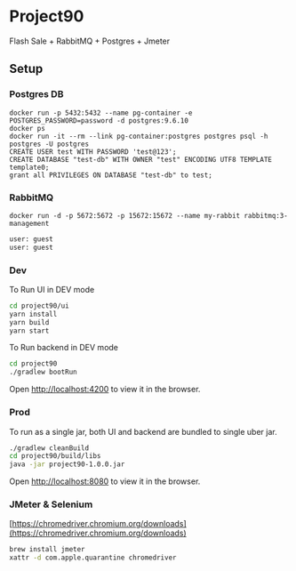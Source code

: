 # Project90

Flash Sale + RabbitMQ + Postgres + Jmeter

## Setup

### Postgres DB

```
docker run -p 5432:5432 --name pg-container -e POSTGRES_PASSWORD=password -d postgres:9.6.10
docker ps
docker run -it --rm --link pg-container:postgres postgres psql -h postgres -U postgres
CREATE USER test WITH PASSWORD 'test@123';
CREATE DATABASE "test-db" WITH OWNER "test" ENCODING UTF8 TEMPLATE template0;
grant all PRIVILEGES ON DATABASE "test-db" to test;
```

### RabbitMQ

```
docker run -d -p 5672:5672 -p 15672:15672 --name my-rabbit rabbitmq:3-management
```

```bash
user: guest
user: guest
```

### Dev

To Run UI in DEV mode

```bash
cd project90/ui
yarn install
yarn build
yarn start
```

To Run backend in DEV mode

```bash
cd project90
./gradlew bootRun
```

Open [http://localhost:4200](http://localhost:4200) to view it in the browser.

### Prod
To run as a single jar, both UI and backend are bundled to single uber jar.

```bash
./gradlew cleanBuild
cd project90/build/libs
java -jar project90-1.0.0.jar
```

Open [http://localhost:8080](http://localhost:8080) to view it in the browser.

### JMeter & Selenium

[https://chromedriver.chromium.org/downloads](https://chromedriver.chromium.org/downloads)

```bash
brew install jmeter
xattr -d com.apple.quarantine chromedriver
```

